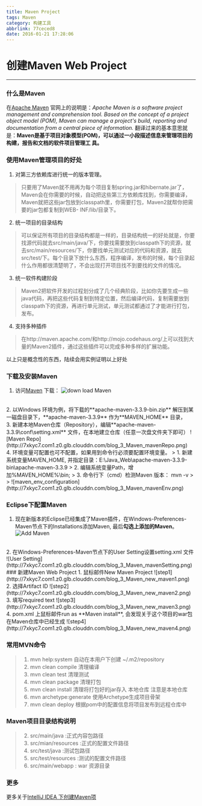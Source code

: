 ```yaml
---
title: Maven Project
tags: Maven
category: 构建工具
abbrlink: 77ceced8
date: 2016-01-21 17:28:06
---
```


# 创建Maven Web Project
-----------------------------------------------
### 什么是Maven
在[Apache Maven](http://maven.apache.org/) 官网上的说明是：*Apache Maven is a software project management and comprehension tool. Based on the concept of a project object model (POM), Maven can manage a project's build, reporting and documentation from a central piece of information.*   翻译过来的基本意思就是：**Maven是基于项目对象模型(POM)，可以通过一小段描述信息来管理项目的构建，报告和文档的软件项目管理工 具。**


<!-- more -->

### 使用Maven管理项目的好处
1.  对第三方依赖库进行统一的版本管理。
> 只要用了Maven就不用再为每个项目复制spring.jar和hibernate.jar了，Maven会在你需要的时候，自动把这些第三方依赖库找到，你需要编译，Maven就把这些jar包放到classpath里，你需要打包，Maven2就帮你把需要的jar包都复制到WEB- INF/lib/目录下。

2.  统一项目的目录结构
>  可以保证所有项目的目录结构都是一样的，目录结构统一的好处就是，你要找源代码就去src/main/java/下，你要找需要放到classpath下的资源，就去src/main/resources/下，你要找单元测试对应的代码和资源，就去src/test/下。每个目录下放什么东西，程序编译，发布的时候，每个目录起什么作用都很清楚明了，不会出现打开项目找不到要找的文件的情况。

3. 统一软件构建阶段
> Maven2把软件开发的过程划分成了几个经典阶段，比如你先要生成一些java代码，再把这些代码复制到特定位置，然后编译代码，复制需要放到 classpath下的资源，再进行单元测试，单元测试都通过了才能进行打包，发布。

4. 支持多种插件
> 在http://maven.apache.com/和http://mojo.codehaus.org/上可以找到大量的Maven2插件，通过这些插件可以完成多种多样的扩展功能。

以上只是概念性的东西，陆续会用实例证明以上好处

### 下载及安装Maven
1. 访问[Maven](http://maven.apache.org/) 下载：
![down load Maven](http://7xkyc7.com1.z0.glb.clouddn.com/blog_3_Maven_download_maven.png)
<br/>                 
2. 以Windows 环境为例，将下载的**apache-maven-3.3.9-bin.zip** 解压到某一磁盘目录下，**apache-maven-3.3.9** 作为**MAVEN_HOME** 目录，
<br/>       
3. 新建本地Maven仓库（Repository），编辑**apache-maven-3.3.9\conf\setting.xml** 文件，在本地建立仓库（任意一次盘文件夹下即可）
![Maven Repo](http://7xkyc7.com1.z0.glb.clouddn.com/blog_3_Maven_mavenRepo.png)
<br/>       
4. 环境变量可配置也可不配置，如果用到命令行必须要配置环境变量。
	> 1. 新建系统变量MAVEN_HOME, 并指定目录：E:\Java_Web\apache-maven-3.3.9-bin\apache-maven-3.3.9
	> 2. 编辑系统变量Path，增加%MAVEN_HOME%\bin;
	> 3. 命令行下（cmd）检测Maven 版本： mvn -v  
	>
	> ![maven_env_configuration](http://7xkyc7.com1.z0.glb.clouddn.com/blog_3_Maven_mavenEnv.png)

### Eclipse下配置Maven
1. 现在新版本的Eclipse已经集成了Maven插件，在Windows-Preferences-Maven节点下的Installations添加Maven, 最后**勾选上添加的Maven**。
![Add Maven](http://7xkyc7.com1.z0.glb.clouddn.com/blog_3_Maven_addMaven.png)
<br/>       
2. 在Windows-Preferences-Maven节点下的User Setting设置setting.xml 文件
![User Setting](http://7xkyc7.com1.z0.glb.clouddn.com/blog_3_Maven_mavenSetting.png)
<br/>       
### 新建Maven Web Project
1.  鼠标邮件New Maven Project
![step1](http://7xkyc7.com1.z0.glb.clouddn.com/blog_3_Maven_new_maven1.png)
<br/>
2.  选择Artifact ID
![step2](http://7xkyc7.com1.z0.glb.clouddn.com/blog_3_Maven_new_maven2.png)
<br/>
3. 填写required text
![step3](http://7xkyc7.com1.z0.glb.clouddn.com/blog_3_Maven_new_maven3.png)
<br/>
4. pom.xml 上鼠标邮件run as **Maven install**, 会发现关于这个项目的war包在Maven仓库中已经生成
![step4](http://7xkyc7.com1.z0.glb.clouddn.com/blog_3_Maven_new_maven4.png)

### 常用MVN命令
> 1. mvn  help:system 自动在本用户下创建   ~/.m2/repository
> 2. mvn clean compile     清理编译
> 3. mvn clean test  清理测试
> 4. mvn clean package 清理打包
> 5. mvn clean install  清理将打包好的jar存入 本地仓库  注意是本地仓库
> 6. mvn archetype:generate 使用Archetype生成项目骨架
> 7. mvn clean deploy  根据pom中的配置信息将项目发布到远程仓库中


### Maven项目目录结构说明
> 2. src/main/java :正式内容包路径
> 3. src/mian/resources :正式的配置文件路径
> 4. src/test/java :测试包路径
> 5. src/test/resources :测试的配置文件路径
> 6. src/main/webapp : war 资源目录

### 更多
更多关于[IntelliJ IDEA 下创建Maven项](http://mark.leanote.com/post/%E4%BD%BF%E7%94%A8IntelliJ-IDEA-14%E5%92%8CMaven%E5%88%9B%E5%BB%BAjava-web%E9%A1%B9%E7%9B%AE)
